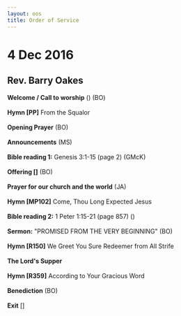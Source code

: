 ```yaml
---
layout: oos
title: Order of Service
---
```


# 4 Dec 2016

## Rev. Barry Oakes


**Welcome / Call to worship** () (BO)
<br>
<br>
**Hymn [PP]** From the Squalor
<br>
<br>
**Opening Prayer** (BO)
<br>
<br>
**Announcements** (MS)
<br>
<br>
**Bible reading 1:** Genesis 3:1-15 (page 2) (GMcK)
<br>
<br>
**Offering []** (BO)
<br>
<br>
**Prayer for our church and the world** (JA)
<br>
<br>
**Hymn [MP102]** Come, Thou Long Expected Jesus
<br>
<br>
**Bible reading 2:** 1 Peter 1:15-21 (page 857) ()
<br>
<br>
**Sermon:** "PROMISED FROM THE VERY BEGINNING"  (BO) 
<br>
<br>
**Hymn [R150]** We Greet You Sure Redeemer from All Strife
<br>
<br>
**The Lord's Supper**
<br>
<br>
**Hymn [R359]** According to Your Gracious Word
<br>
<br>
**Benediction** (BO)
<br>
<br>
**Exit** []


